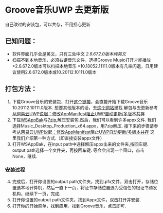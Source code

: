 # Groove音乐UWP 去更新版
自己改过的安装包，可以共存，不用担心更新
## 已知问题：
- 软件界面几乎全是英文，只有三处中文
    *2.6.672.0版本纯英文*
- 扫描不到本地音乐，必须右键音乐文件，选择Groove Music打开才能播放
    *2.6.672.0版本可以扫描本地音乐
    *10.18052.11111.0版本有几率闪退，日用建议使用2.6.672.0版本或10.20112.10111.0版本
## 打包方法：
1. 下载Groove音乐的安装包，打开[这个链接](http://tlu.dl.delivery.mp.microsoft.com/filestreamingservice/files/c92cf6fc-faca-4aff-94b9-a032ddb4541b?P1=1742473249&P2=404&P3=2&P4=BHClUtq8TGnhWWVtA2JfrNk60Bbv%2bwwYDLqyp6QpQ4nEWgiucHd5UYDogO8P71YfRNl%2fnn6y2B8wNwULRupO3A%3d%3d)，会直接开始下载Groove音乐10.20112.10111.0版本.
想要其他版本的话，去[这个网站](https://store.rg-adguard.net/)里找
解包与去更新参考[从网易云UWP说起：修改AppManifest阻止UWP自动更新/多版本共存](https://zhuanlan.zhihu.com/p/146393154)
2. 下载[WSAppBak](https://github.com/Wapitiii/WSAppBak)与[7zip](https://sourceforge.net/projects/sevenzip/files/latest/download),解压安装包.然后，我们可以看到许多appx文件.
我们选择Music_Desktop_Production_x64.appx，用7zip解压.
接下来的步骤请参考[从网易云UWP说起：修改AppManifest阻止UWP自动更新/多版本共存](https://zhuanlan.zhihu.com/p/146393154)
这里我们介绍第一种方式.（即直接安装appx文件）
3. 打开WSAppBak，在input path中选择解压appx出来的文件夹,按回车键.
output path选择一个文件夹，再按回车键.
等会会出现一个窗口，点击None，继续.
### 安装过程
4. 完成后，打开你设置的output path文件夹，找到.pfx文件，双击打开，存储位置选本地计算机，然后一直下一页，将证书存储位置选为受信任的根证书颁发机构，继续下一页，完成.
5. 打开你设置的output path文件夹，找到Appx文件，双击打开并安装.
6. 打开你的开始菜单，找到应用，找到Groove音乐，点击即可.


